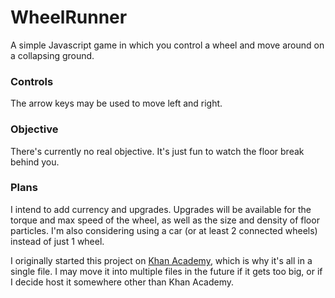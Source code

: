 # WheelRunner
A simple Javascript game in which you control a wheel and move around on a collapsing ground.

### Controls
The arrow keys may be used to move left and right.

### Objective
There's currently no real objective. It's just fun to watch the floor break behind you.

### Plans
I intend to add currency and upgrades. Upgrades will be available for the torque and max speed of the wheel, as well as the size and density of floor particles. I'm also considering using a car (or at least 2 connected wheels) instead of just 1 wheel.

I originally started this project on [Khan Academy](https://www.khanacademy.org/computer-programming/moon-sand/4987611722055680), which is why it's all in a single file. I may move it into multiple files in the future if it gets too big, or if I decide host it somewhere other than Khan Academy.
